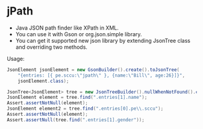 jPath
=====

* Java JSON path finder like XPath in XML.
* You can use it with Gson or org.json.simple library.
* You can get it supported new json library by extending JsonTree class and overriding two methods. 

Usage:
```java
JsonElement jsonElement = new GsonBuilder().create().toJsonTree(
    "{entries: [{ pe.sccu:\"jpath\" }, {name:\"Bill\", age:26}]}",
    jsonElement.class);

JsonTree<JsonElement> tree = new JsonTreeBuilder().nullWhenNotFound().create(jsonElement);
JsonElement element = tree.find(".entries[1].name");
Assert.assertNotNull(element);
JsonElement element2 = tree.find(".entries[0].pe\\.sccu");
Assert.assertNotNull(element);
Assert.assertNull(tree.find(".entries[1].gender"));
```
